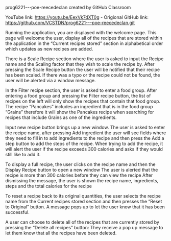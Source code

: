 prog6221---poe-reecedeclan created by GitHub Classroom

YouTube link: https://youtu.be/EexVk7dXT0g - Origional GitHub link: https://github.com/VCSTDN/prog6221---poe-reecedeclan.git

Running the application, you are displayed with the welcome page. This page will welcome the user, display all of the recipes that are stored within the application in the “Current recipes stored” section in alphabetical order which updates as new recipes are added.

There is a Scale Recipe section where the user is asked to input the Recipe name and the Scaling factor that they wish to scale the recipe by. After pressing the Scale Recipe button the user will be notified that their recipe has been scaled. If there was a typo or the recipe could not be found, the user will be alerted via a window message.

In the Filter recipe section, the user is asked to enter a food group. After entering a food group and pressing the Filter recipe button, the list of recipes on the left will only show the recipes that contain that food group.
The recipe “Pancakes” includes an ingredient that is in the food group “Grains” therefore it will show the Pancakes recipe when searching for recipes that include Grains as one of the ingredients.

Input new recipe button brings up a new window. The user is asked to enter the recipe name, after pressing Add ingredient the user will see fields where they need to fill in to add ingredients to the recipe and then press the Add a step button to add the steps of the recipe. When trying to add the recipe, it will alert the user if the recipe exceeds 300 calories and asks if they would still like to add it.

To display a full recipe, the user clicks on the recipe name and then the Display Recipe button to open a new window The user is alerted that the recipe is more than 300 calories before they can view the recipe After dismissing the message, the user is shown the recipe name, ingredients, steps and the total calories for the recipe

To reset a recipe back to its original quantities, the user selects the recipe name from the Current recipes stored section and then presses the “Reset to Original” button. A message pops up to let the user know that it has been successful.

A user can choose to delete all of the recipes that are currently stored by pressing the “Delete all recipes” button: They receive a pop up message to let them know that all the recipes have been deleted.
